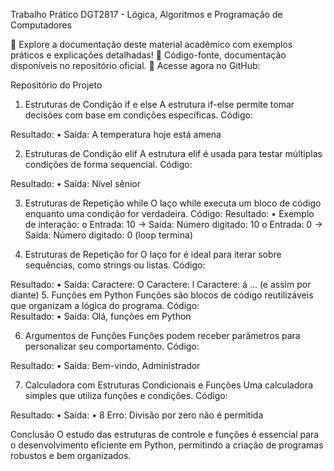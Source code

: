 Trabalho Prático
DGT2817 - Lógica, Algoritmos e Programação de Computadores

📌 Explore a documentação   deste material acadêmico com exemplos práticos e explicações detalhadas!
🔹 Código-fonte, documentação  disponíveis no repositório oficial.
📂 Acesse agora no GitHub:

Repositório do Projeto




1. Estruturas de Condição if e else
A estrutura if-else permite tomar decisões com base em condições específicas.
Código:
 
Resultado:
•	Saída: A temperatura hoje está amena
 
2. Estruturas de Condição elif
A estrutura elif é usada para testar múltiplas condições de forma sequencial.
Código:
 
Resultado:
•	Saída: Nível sênior
 




3. Estruturas de Repetição while
O laço while executa um bloco de código enquanto uma condição for verdadeira.
Código: 
Resultado:
•	Exemplo de interação: 
o	Entrada: 10 → Saída: Número digitado: 10
o	Entrada: 0 → Saída: Número digitado: 0 (loop termina)
 
4. Estruturas de Repetição for
O laço for é ideal para iterar sobre sequências, como strings ou listas.
Código:
 

Resultado:
•	Saída: Caractere: O Caractere: l Caractere: á ... (e assim por diante)
5. Funções em Python
Funções são blocos de código reutilizáveis que organizam a lógica do programa.
Código:  
Resultado:
•	Saída: Olá, funções em Python
 
6. Argumentos de Funções
Funções podem receber parâmetros para personalizar seu comportamento.
Código:
 
Resultado:
•	Saída: Bem-vindo, Administrador
 
7. Calculadora com Estruturas Condicionais e Funções
Uma calculadora simples que utiliza funções e condições.
Código:
 
Resultado:
•	Saída:
•	8 Erro: Divisão por zero não é permitida

 

Conclusão
O estudo das estruturas de controle e funções é essencial para o desenvolvimento eficiente em Python, permitindo a criação de programas robustos e bem organizados.

